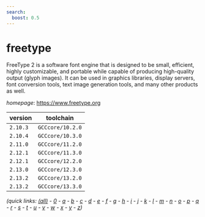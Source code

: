 ```yaml
---
search:
  boost: 0.5
---
```

# freetype

FreeType 2 is a software font engine that is designed to be small, efficient,  highly customizable, and portable while capable of producing high-quality  output (glyph images). It can be used in graphics libraries, display servers,  font conversion tools, text image generation tools, and many other products  as well.

*homepage*: <https://www.freetype.org>

version | toolchain
--------|----------
``2.10.3`` | ``GCCcore/10.2.0``
``2.10.4`` | ``GCCcore/10.3.0``
``2.11.0`` | ``GCCcore/11.2.0``
``2.12.1`` | ``GCCcore/11.3.0``
``2.12.1`` | ``GCCcore/12.2.0``
``2.13.0`` | ``GCCcore/12.3.0``
``2.13.2`` | ``GCCcore/13.2.0``
``2.13.2`` | ``GCCcore/13.3.0``


*(quick links: [(all)](../index.md) - [0](../0/index.md) - [a](../a/index.md) - [b](../b/index.md) - [c](../c/index.md) - [d](../d/index.md) - [e](../e/index.md) - [f](../f/index.md) - [g](../g/index.md) - [h](../h/index.md) - [i](../i/index.md) - [j](../j/index.md) - [k](../k/index.md) - [l](../l/index.md) - [m](../m/index.md) - [n](../n/index.md) - [o](../o/index.md) - [p](../p/index.md) - [q](../q/index.md) - [r](../r/index.md) - [s](../s/index.md) - [t](../t/index.md) - [u](../u/index.md) - [v](../v/index.md) - [w](../w/index.md) - [x](../x/index.md) - [y](../y/index.md) - [z](../z/index.md))*

